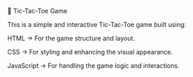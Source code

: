 🎯 Tic-Tac-Toe Game

This is a simple and interactive Tic-Tac-Toe game built using:

HTML → For the game structure and layout.

CSS → For styling and enhancing the visual appearance.

JavaScript → For handling the game logic and interactions.

